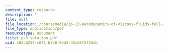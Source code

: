 ```yaml
---
content_type: resource
description: ''
file: null
file_location: /coursemedia/16-13-aerodynamics-of-viscous-fluids-fall-2003/483cb238c0f1b3e89ed345cd5f5f23eb_ps3_solution.pdf
file_type: application/pdf
resourcetype: Document
title: ps3_solution.pdf
uid: 483cb238-c0f1-b3e8-9ed3-45cd5f5f23eb
---
```

